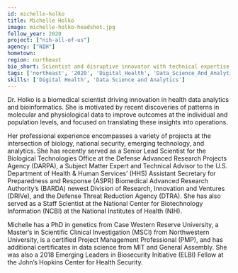 ```yaml
---
id: michelle-holko
title: Michelle Holko
image: michelle-holko-headshot.jpg
fellow_year: 2020
project: ["nih-all-of-us"]
agency: ["NIH"]
hometown:
region: northeast
bio_short: Scientist and disruptive innovator with technical expertise in genomics, bioinformatics, and security. Passionate about implementing novel, results-driven solutions with experts across domains to ensure national and domestic health and biosecurity.
tags: ['northeast', '2020', 'Digital_Health', 'Data_Science_And_Analytics']
skills: ['Digital Health', 'Data Science and Analytics']
---
```


Dr. Holko is a biomedical scientist driving innovation in health data analytics and bioinformatics. She is motivated by recent discoveries of patterns in molecular and physiological data to improve outcomes at the individual and population levels, and focused on translating these insights into operations.

Her professional experience encompasses a variety of projects at the intersection of biology, national security, emerging technology, and analytics. She has recently served as a Senior Lead Scientist for the Biological Technologies Office at the Defense Advanced Research Projects Agency (DARPA), a Subject Matter Expert and Technical Advisor to the U.S. Department of Health & Human Services’ (HHS) Assistant Secretary for Preparedness and Response (ASPR) Biomedical Advanced Research Authority’s (BARDA) newest Division of Research, Innovation and Ventures (DRIVe), and the Defense Threat Reduction Agency (DTRA). She has also served as a Staff Scientist at the National Center for Biotechnology Information (NCBI) at the National Institutes of Health (NIH).

Michelle has a PhD in genetics from Case Western Reserve University, a Master’s in Scientific Clinical Investigation (MSCI) from Northwestern University, is a certified Project Management Professional (PMP), and has additional certificates in data science from MIT and General Assembly. She was also a 2018 Emerging Leaders in Biosecurity Initiative (ELBI) Fellow at the John’s Hopkins Center for Health Security.
